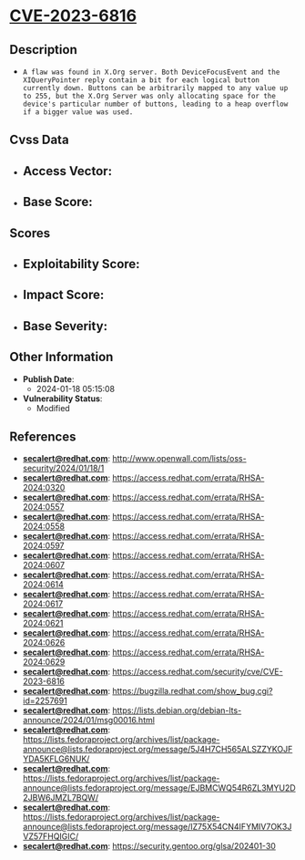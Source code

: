 
# [CVE-2023-6816](https://cve.mitre.org/cgi-bin/cvename.cgi?name=CVE-2023-6816)

## Description

- `A flaw was found in X.Org server. Both DeviceFocusEvent and the XIQueryPointer reply contain a bit for each logical button currently down. Buttons can be arbitrarily mapped to any value up to 255, but the X.Org Server was only allocating space for the device's particular number of buttons, leading to a heap overflow if a bigger value was used.`

## Cvss Data

- **Access Vector**:
  - 
- **Base Score**:
  - 

## Scores

- **Exploitability Score**:
  - 
- **Impact Score**:
  - 
- **Base Severity**:
  - 

## Other Information

- **Publish Date**:
  - 2024-01-18 05:15:08
- **Vulnerability Status**:
  - Modified

## References

- **secalert@redhat.com**: http://www.openwall.com/lists/oss-security/2024/01/18/1
- **secalert@redhat.com**: https://access.redhat.com/errata/RHSA-2024:0320
- **secalert@redhat.com**: https://access.redhat.com/errata/RHSA-2024:0557
- **secalert@redhat.com**: https://access.redhat.com/errata/RHSA-2024:0558
- **secalert@redhat.com**: https://access.redhat.com/errata/RHSA-2024:0597
- **secalert@redhat.com**: https://access.redhat.com/errata/RHSA-2024:0607
- **secalert@redhat.com**: https://access.redhat.com/errata/RHSA-2024:0614
- **secalert@redhat.com**: https://access.redhat.com/errata/RHSA-2024:0617
- **secalert@redhat.com**: https://access.redhat.com/errata/RHSA-2024:0621
- **secalert@redhat.com**: https://access.redhat.com/errata/RHSA-2024:0626
- **secalert@redhat.com**: https://access.redhat.com/errata/RHSA-2024:0629
- **secalert@redhat.com**: https://access.redhat.com/security/cve/CVE-2023-6816
- **secalert@redhat.com**: https://bugzilla.redhat.com/show_bug.cgi?id=2257691
- **secalert@redhat.com**: https://lists.debian.org/debian-lts-announce/2024/01/msg00016.html
- **secalert@redhat.com**: https://lists.fedoraproject.org/archives/list/package-announce@lists.fedoraproject.org/message/5J4H7CH565ALSZZYKOJFYDA5KFLG6NUK/
- **secalert@redhat.com**: https://lists.fedoraproject.org/archives/list/package-announce@lists.fedoraproject.org/message/EJBMCWQ54R6ZL3MYU2D2JBW6JMZL7BQW/
- **secalert@redhat.com**: https://lists.fedoraproject.org/archives/list/package-announce@lists.fedoraproject.org/message/IZ75X54CN4IFYMIV7OK3JVZ57FHQIGIC/
- **secalert@redhat.com**: https://security.gentoo.org/glsa/202401-30
